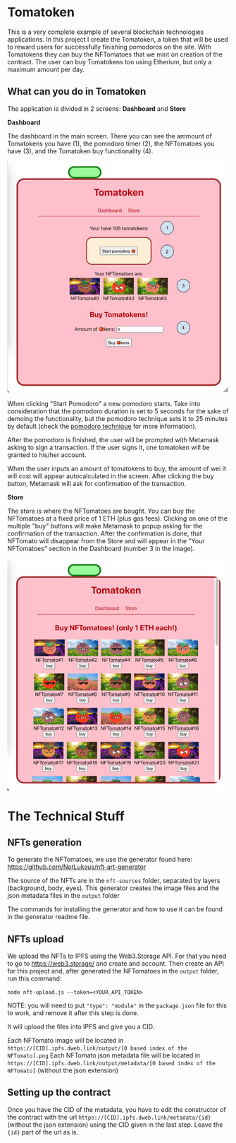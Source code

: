 # Tomatoken

This is a very complete example of several blockchain technologies applications. In this project I create the Tomatoken, a token that will be used to reward users for successfully finishing pomodoros on the site. With Tomatokens they can buy the NFTomatoes that we mint on creation of the contract. The user can buy Tomatokens too using Etherium, but only a maximum amount per day.

## What can you do in Tomatoken

The application is divided in 2 screens: **Dashboard** and **Store**

**Dashboard**

The dashboard in the main screen. There you can see the ammount of Tomatokens you have (1), the pomodoro timer (2), the NFTomatoes you have (3), and the Tomatoken buy functionality (4).

![](2021-12-08-14-01-43.png)

When clicking "Start Pomodoro" a new pomodoro starts. Take into consideration that the pomodoro duration is set to 5 seconds for the sake of demoing the functionality, but the pomodoro technique sets it to 25 minutes by default (check the [pomodoro technique](https://francescocirillo.com/pages/pomodoro-technique) for more information).

After the pomodoro is finished, the user will be prompted with Metamask asking to sign a transaction. If the user signs it, one tomatoken will be granted to his/her account.

When the user inputs an amount of tomatokens to buy, the amount of wei it will cost will appear autocalculated in the screen. After clicking the buy button, Metamask will ask for confirmation of the transaction.

**Store**

The store is where the NFTomatoes are bought. You can buy the NFTomatoes at a fixed price of 1 ETH (plus gas fees). Clicking on one of the multiple "buy" buttons will make Metamask to popup asking for the confirmation of the transaction. After the confirmation is done, that NFTomato will disappear from the Store and will appear in the "Your NFTomatoes" section in the Dashboard (number 3 in the image).

![](2021-12-08-14-13-06.png)

# The Technical Stuff

## NFTs generation

To generate the NFTomatoes, we use the generator found here: https://github.com/NotLuksus/nft-art-generator

The source of the NFTs are in the `nft-sources` folder, separated by layers (background, body, eyes). This generator creates the image files and the json metadata files in the `output` folder

The commands for installing the generator and how to use it can be found in the generator readme file.

## NFTs upload

We upload the NFTs to IPFS using the Web3.Storage API. For that you need to go to https://web3.storage/ and create and account. Then create an API for this project and, after generated the NFTomatoes in the `output` folder, run this command:

```
node nft-upload.js --token=<YOUR_API_TOKEN>
```

NOTE: you will need to put `"type": "module"` in the `package.json` file for this to work, and remove it after this step is done.

It will upload the files into IPFS and give you a CID.

Each NFTomato image will be located in `https://[CID].ipfs.dweb.link/output/[0 based index of the NFTomato].png`
Each NFTomato json metadata file will be located in `https://[CID].ipfs.dweb.link/output/metadata/[0 based index of the NFTomato]` (without the json extension)

## Setting up the contract

Once you have the CID of the metadata, you have to edit the constructor of the contract with the url `https://[CID].ipfs.dweb.link/metadata/{id}` (without the json extension) using the CID given in the last step. Leave the `{id}` part of the url as is.
